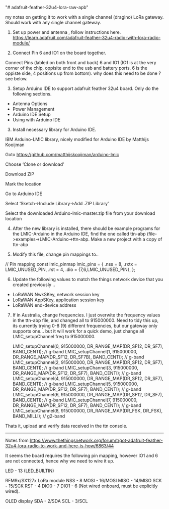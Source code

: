 "# adafruit-feather-32u4-lora-raw-apb" 


my notes on getting it to work with a single channel (dragino)  LoRa gateway. Should work with any single channel gateway. 

1) Set up power and antenna , follow instructions here. https://learn.adafruit.com/adafruit-feather-32u4-radio-with-lora-radio-module/

2) Connect Pin 6 and IO1 on the board together. 

Connect Pins (labled on both front and back) 6 and IO1
(IO1 is at the very corner of the chip, oppisite end to the usb and battery ports. 6 is the oppiste side, 4 positions up from bottom). 
why does this need to be done ? see below.


3) Setup Arduino IDE to support adafruit feather 32u4 board. Only do the following sections. 

- Antenna Options
- Power Management
- Arduino IDE Setup
- Using with Arduino IDE

3) Install necessary library for Arduino IDE.

IBM Arduino-LMIC library, nicely modified for Arduino IDE by Matthijs Kooijman 

Goto https://github.com/matthijskooijman/arduino-lmic

Choose ‘Clone or download’

Download ZIP

Mark the location

Go to Arduino IDE

Select ‘Sketch->Include Library->Add .ZIP Library’

Select the downloaded Arduino-lmic-master.zip file from your download location



4) After the new library is installed, there should be example programs for the LMIC-Arduino in the Arduino IDE, find the one called ttn-abp (file->examples->LMIC-Arduino->ttn-abp.   Make a new project with a copy of ttn-abp



5) Modify this file, change pin mappings to..

// Pin mapping
const lmic_pinmap lmic_pins = {
    .nss = 8,
    .rxtx = LMIC_UNUSED_PIN,
    .rst = 4,
    .dio = {7,6,LMIC_UNUSED_PIN},
};

6) Update the following values to match the things network device that you created previously ..

- LoRaWAN NwkSKey, network session key
- LoRaWAN AppSKey, application session key
- LoRaWAN end-device address 


7) If in Australia, change frequencies. I just overwite the frequency values in the ttn-abp file, and changed all to 915000000. Need to tidy this up, its currently trying 0-8 (9) different frequencies, but our gateway only supports one... but it will work for a quick demo, just change  all LMIC_setupChannel freq to 915000000.


    LMIC_setupChannel(0, 915000000, DR_RANGE_MAP(DR_SF12, DR_SF7),  BAND_CENTI);      // g-band
    LMIC_setupChannel(1, 915000000, DR_RANGE_MAP(DR_SF12, DR_SF7B), BAND_CENTI);      // g-band
    LMIC_setupChannel(2, 915000000, DR_RANGE_MAP(DR_SF12, DR_SF7),  BAND_CENTI);      // g-band
    LMIC_setupChannel(3, 915000000, DR_RANGE_MAP(DR_SF12, DR_SF7),  BAND_CENTI);      // g-band
    LMIC_setupChannel(4, 915000000, DR_RANGE_MAP(DR_SF12, DR_SF7),  BAND_CENTI);      // g-band
    LMIC_setupChannel(5, 915000000, DR_RANGE_MAP(DR_SF12, DR_SF7),  BAND_CENTI);      // g-band
    LMIC_setupChannel(6, 915000000, DR_RANGE_MAP(DR_SF12, DR_SF7),  BAND_CENTI);      // g-band
    LMIC_setupChannel(7, 915000000, DR_RANGE_MAP(DR_SF12, DR_SF7),  BAND_CENTI);      // g-band
    LMIC_setupChannel(8, 915000000, DR_RANGE_MAP(DR_FSK,  DR_FSK),  BAND_MILLI);      // g2-band


Thats it, upload and verify data received in the ttn console. 


--------------------------------------------------------------------------------------------



Notes from https://www.thethingsnetwork.org/forum/t/got-adafruit-feather-32u4-lora-radio-to-work-and-here-is-how/6863/44

It seems the board requires the following pin mapping, however IO1 and 6 are not connected, hence why we need to wire it up.

LED - 13 (LED_BUILTIN)

RFM9x/SX127x LoRa module
NSS - 8
MOSI - 16/MOSI
MISO - 14/MISO
SCK - 15/SCK
RST - 4
DIO0 - 7
DIO1 - 6 (Not wired onboard, must be explicitly wired).

OLED display
SDA - 2/SDA
SCL - 3/SCL




